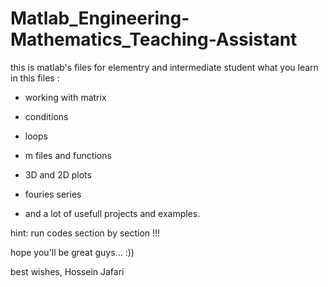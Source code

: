# Matlab_Engineering-Mathematics_Teaching-Assistant
this is matlab's files for elementry and intermediate student
what you learn in this files :
- working with matrix
- conditions
- loops
- m files and functions
- 3D and 2D plots

- fouries series

- and a lot of usefull projects and examples.

hint: run codes section by section !!!

hope you'll be great guys... :))

best wishes,
Hossein Jafari
